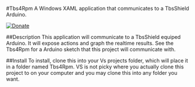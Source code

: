 #Tbs4Rpm
A Windows XAML application that communicates to a TbsShield Arduino.

[![Donate](http://img.shields.io/paypal/donate.png?color=yellow)](https://www.paypal.com/cgi-bin/webscr?cmd=_s-xclick&hosted_button_id=6AA97KE54UJR4)

##Description
This application will communicate to a TbsShield equiped Arduino.  It will expose actions and graph the realtime results.
See the Tbs4Rpm for a Arduino sketch that this project will communicate with.

##Install
To install, clone this into your Vs projects folder, which will place it in a folder named Tbs4Rpm.  VS is not picky where you actually clone this project to on your computer and you may clone this into any folder you want.
